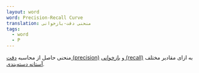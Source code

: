 ```yaml
---
layout: word
word: Precision-Recall Curve
translation: منحنی دقت-بازخوانی
tags:
  - word
  - P
---
```

منحنی حاصل از محاسبه [دقت (precision)](/P/precision) و [بازخوانی (recall)](/R/recall) به ازای مقادیر مختلف [آستانه دسته‌بندی](/C/classification_threshold).